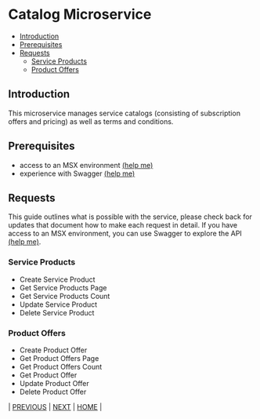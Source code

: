 # Catalog Microservice
* [Introduction](#introduction)
* [Prerequisites](#prerequisites)
* [Requests](#requests)
    * [Service Products](#service-products)
    * [Product Offers](#product-offers)


## Introduction
This microservice manages service catalogs (consisting of subscription offers and pricing) as well as terms and conditions.


## Prerequisites
* access to an MSX environment [(help me)](../01-msx-developer-program-basics/02-getting-access-to-an-msx-environment.md)
* experience with Swagger [(help me)](../01-msx-developer-program-basics/04-using-the-swagger-documentation.md)


## Requests
This guide outlines what is possible with the service, please check back for updates that document how to make each request in detail. If you have access to an MSX environment, you can use Swagger to explore the API [(help me)](#prerequisites).

### Service Products
* Create Service Product
* Get Service Products Page
* Get Service Products Count
* Update Service Product
* Delete Service Product

### Product Offers
* Create Product Offer
* Get Product Offers Page
* Get Product Offers Count
* Get Product Offer
* Update Product Offer
* Delete Product Offer


| [PREVIOUS](03-using-python-to-get-an-access-token-with-the-password-grant.md) | [NEXT](11-manage-microservice.md) | [HOME](../index.md#msx-platform-sdk) |

